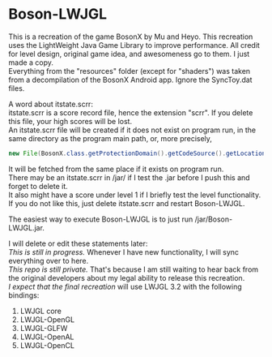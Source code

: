 # Boson-LWJGL  
This is a recreation of the game BosonX by Mu and Heyo. This recreation uses the LightWeight Java Game Library to improve performance. All credit for level design, original game idea, and awesomeness go to them. I just made a copy.  
Everything from the "resources" folder (except for "shaders") was taken from a decompilation of the BosonX Android app. Ignore the SyncToy.dat files.  
  
A word about itstate.scrr:  
itstate.scrr is a score record file, hence the extension "scrr". If you delete this file, your high scores will be lost.  
An itstate.scrr file will be created if it does not exist on program run, in the same directory as the program main path, or, more precisely,  
```java
new File(BosonX.class.getProtectionDomain().getCodeSource().getLocation().getPath()).getParentFile().getAbsolutePath()
```
It will be fetched from the same place if it exists on program run.  
There may be an itstate.scrr in /jar/ if I test the .jar before I push this and forget to delete it.  
It also might have a score under level 1 if I briefly test the level functionality.  
If you do not like this, just delete itstate.scrr and restart Boson-LWJGL.  
  
The easiest way to execute Boson-LWJGL is to just run /jar/Boson-LWJGL.jar.
  
I will delete or edit these statements later:  
*This is still in progress.* Whenever I have new functionality, I will sync everything over to here.  
*This repo is still private.* That\'s because I am still waiting to hear back from the original developers about my legal ability to release this recreation.  
*I expect that the final recreation* will use LWJGL 3.2 with the following bindings:  
1. LWJGL core  
2. LWJGL-OpenGL  
3. LWJGL-GLFW  
4. LWJGL-OpenAL  
5. LWJGL-OpenCL  